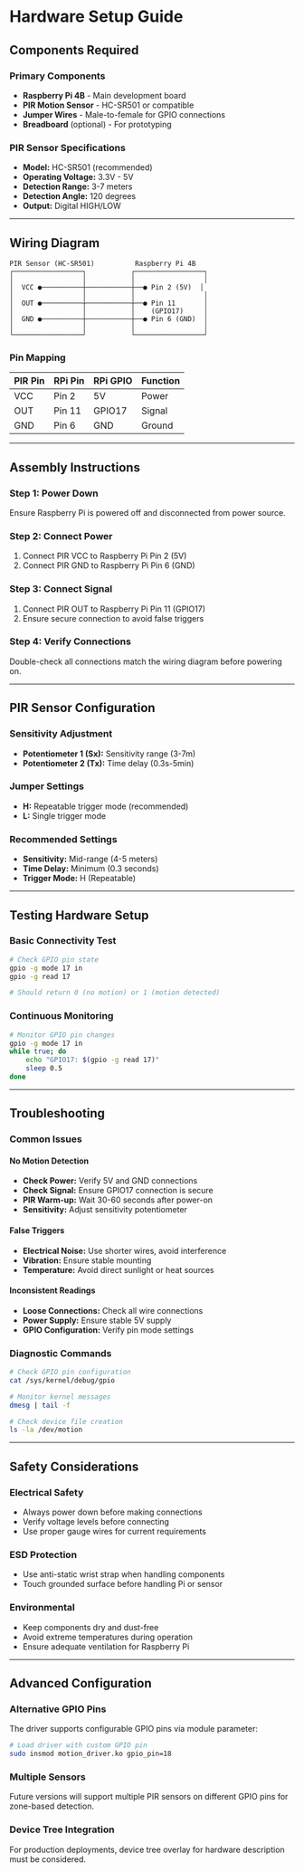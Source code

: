 # Hardware Setup Guide

## Components Required

### Primary Components
- **Raspberry Pi 4B** - Main development board
- **PIR Motion Sensor** - HC-SR501 or compatible
- **Jumper Wires** - Male-to-female for GPIO connections
- **Breadboard** (optional) - For prototyping

### PIR Sensor Specifications
- **Model:** HC-SR501 (recommended)
- **Operating Voltage:** 3.3V - 5V
- **Detection Range:** 3-7 meters
- **Detection Angle:** 120 degrees
- **Output:** Digital HIGH/LOW

---

## Wiring Diagram

```
PIR Sensor (HC-SR501)          Raspberry Pi 4B
┌─────────────────┐           ┌─────────────────┐
│                 │           │                 │
│  VCC ●──────────┼───────────┼──● Pin 2 (5V)  │
│                 │           │                 │
│  OUT ●──────────┼───────────┼──● Pin 11       │
│                 │           │    (GPIO17)     │
│  GND ●──────────┼───────────┼──● Pin 6 (GND)  │
│                 │           │                 │
└─────────────────┘           └─────────────────┘
```

### Pin Mapping
| PIR Pin | RPi Pin | RPi GPIO | Function |
|---------|---------|----------|----------|
| VCC     | Pin 2   | 5V       | Power    |
| OUT     | Pin 11  | GPIO17   | Signal   |
| GND     | Pin 6   | GND      | Ground   |

---

## Assembly Instructions

### Step 1: Power Down
Ensure Raspberry Pi is powered off and disconnected from power source.

### Step 2: Connect Power
1. Connect PIR VCC to Raspberry Pi Pin 2 (5V)
2. Connect PIR GND to Raspberry Pi Pin 6 (GND)

### Step 3: Connect Signal
1. Connect PIR OUT to Raspberry Pi Pin 11 (GPIO17)
2. Ensure secure connection to avoid false triggers

### Step 4: Verify Connections
Double-check all connections match the wiring diagram before powering on.

---

## PIR Sensor Configuration

### Sensitivity Adjustment
- **Potentiometer 1 (Sx):** Sensitivity range (3-7m)
- **Potentiometer 2 (Tx):** Time delay (0.3s-5min)

### Jumper Settings
- **H:** Repeatable trigger mode (recommended)
- **L:** Single trigger mode

### Recommended Settings
- **Sensitivity:** Mid-range (4-5 meters)
- **Time Delay:** Minimum (0.3 seconds)
- **Trigger Mode:** H (Repeatable)

---

## Testing Hardware Setup

### Basic Connectivity Test
```bash
# Check GPIO pin state
gpio -g mode 17 in
gpio -g read 17

# Should return 0 (no motion) or 1 (motion detected)
```

### Continuous Monitoring
```bash
# Monitor GPIO pin changes
gpio -g mode 17 in
while true; do
    echo "GPIO17: $(gpio -g read 17)"
    sleep 0.5
done
```

---

## Troubleshooting

### Common Issues

#### No Motion Detection
- **Check Power:** Verify 5V and GND connections
- **Check Signal:** Ensure GPIO17 connection is secure
- **PIR Warm-up:** Wait 30-60 seconds after power-on
- **Sensitivity:** Adjust sensitivity potentiometer

#### False Triggers
- **Electrical Noise:** Use shorter wires, avoid interference
- **Vibration:** Ensure stable mounting
- **Temperature:** Avoid direct sunlight or heat sources

#### Inconsistent Readings
- **Loose Connections:** Check all wire connections
- **Power Supply:** Ensure stable 5V supply
- **GPIO Configuration:** Verify pin mode settings

### Diagnostic Commands
```bash
# Check GPIO pin configuration
cat /sys/kernel/debug/gpio

# Monitor kernel messages
dmesg | tail -f

# Check device file creation
ls -la /dev/motion
```

---

## Safety Considerations

### Electrical Safety
- Always power down before making connections
- Verify voltage levels before connecting
- Use proper gauge wires for current requirements

### ESD Protection
- Use anti-static wrist strap when handling components
- Touch grounded surface before handling Pi or sensor

### Environmental
- Keep components dry and dust-free
- Avoid extreme temperatures during operation
- Ensure adequate ventilation for Raspberry Pi

---

## Advanced Configuration

### Alternative GPIO Pins
The driver supports configurable GPIO pins via module parameter:
```bash
# Load driver with custom GPIO pin
sudo insmod motion_driver.ko gpio_pin=18
```

### Multiple Sensors
Future versions will support multiple PIR sensors on different GPIO pins for zone-based detection.

### Device Tree Integration
For production deployments, device tree overlay for hardware description must be considered.
